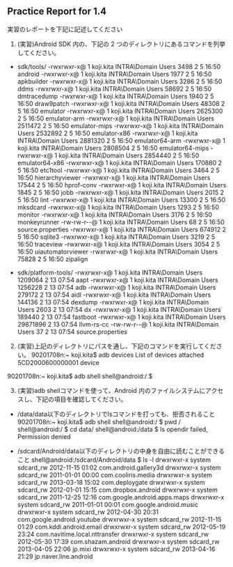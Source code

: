 Practice Report for 1.4
------

実習のレポートを下記に記述してください

1. (実習)Android SDK 内の、下記の 2 つのディレクトリにあるコマンドを列挙してください。
* sdk/tools/
-rwxrwxr-x@  1 koji.kita  INTRA\Domain Users     3498  2  5 16:50 android
-rwxrwxr-x@  1 koji.kita  INTRA\Domain Users     1977  2  5 16:50 apkbuilder
-rwxrwxr-x@  1 koji.kita  INTRA\Domain Users     3286  2  5 16:50 ddms
-rwxrwxr-x@  1 koji.kita  INTRA\Domain Users    58692  2  5 16:50 dmtracedump
-rwxrwxr-x@  1 koji.kita  INTRA\Domain Users     1940  2  5 16:50 draw9patch
-rwxrwxr-x@  1 koji.kita  INTRA\Domain Users    48308  2  5 16:50 emulator
-rwxrwxr-x@  1 koji.kita  INTRA\Domain Users  2625300  2  5 16:50 emulator-arm
-rwxrwxr-x@  1 koji.kita  INTRA\Domain Users  2511472  2  5 16:50 emulator-mips
-rwxrwxr-x@  1 koji.kita  INTRA\Domain Users  2532892  2  5 16:50 emulator-x86
-rwxrwxr-x@  1 koji.kita  INTRA\Domain Users  2881320  2  5 16:50 emulator64-arm
-rwxrwxr-x@  1 koji.kita  INTRA\Domain Users  2808504  2  5 16:50 emulator64-mips
-rwxrwxr-x@  1 koji.kita  INTRA\Domain Users  2854440  2  5 16:50 emulator64-x86
-rwxrwxr-x@  1 koji.kita  INTRA\Domain Users   170880  2  5 16:50 etc1tool
-rwxrwxr-x@  1 koji.kita  INTRA\Domain Users     3464  2  5 16:50 hierarchyviewer
-rwxrwxr-x@  1 koji.kita  INTRA\Domain Users    17544  2  5 16:50 hprof-conv
-rwxrwxr-x@  1 koji.kita  INTRA\Domain Users     1845  2  5 16:50 jobb
-rwxrwxr-x@  1 koji.kita  INTRA\Domain Users     2015  2  5 16:50 lint
-rwxrwxr-x@  1 koji.kita  INTRA\Domain Users    13300  2  5 16:50 mksdcard
-rwxrwxr-x@  1 koji.kita  INTRA\Domain Users     1293  2  5 16:50 monitor
-rwxrwxr-x@  1 koji.kita  INTRA\Domain Users     3176  2  5 16:50 monkeyrunner
-rw-rw-r--@  1 koji.kita  INTRA\Domain Users       68  2  5 16:50 source.properties
-rwxrwxr-x@  1 koji.kita  INTRA\Domain Users   674912  2  5 16:50 sqlite3
-rwxrwxr-x@  1 koji.kita  INTRA\Domain Users     3219  2  5 16:50 traceview
-rwxrwxr-x@  1 koji.kita  INTRA\Domain Users     3054  2  5 16:50 uiautomatorviewer
-rwxrwxr-x@  1 koji.kita  INTRA\Domain Users    75828  2  5 16:50 zipalign

* sdk/platform-tools/
-rwxrwxr-x@  1 koji.kita  INTRA\Domain Users   1209064  2 13 07:54 aapt
-rwxrwxr-x@  1 koji.kita  INTRA\Domain Users   1256228  2 13 07:54 adb
-rwxrwxr-x@  1 koji.kita  INTRA\Domain Users    279172  2 13 07:54 aidl
-rwxrwxr-x@  1 koji.kita  INTRA\Domain Users    144136  2 13 07:54 dexdump
-rwxrwxr-x@  1 koji.kita  INTRA\Domain Users      2603  2 13 07:54 dx
-rwxrwxr-x@  1 koji.kita  INTRA\Domain Users    189440  2 13 07:54 fastboot
-rwxrwxr-x@  1 koji.kita  INTRA\Domain Users  29871896  2 13 07:54 llvm-rs-cc
-rw-rw-r--@  1 koji.kita  INTRA\Domain Users        37  2 13 07:54 source.properties

2. (実習)上記のディレクトリにパスを通し、下記のコマンドを実行してください。
90201708n:~ koji.kita$ adb devices
List of devices attached
5CD2000600000001	device

90201708n:~ koji.kita$ adb shell
shell@android:/ $ 

3. (実習)adb shellコマンドを使って、Android 内のファイルシステムにアクセスし、下記の項目を確認してください。
* /data/data以下のディレクトリでlsコマンドを打っても、拒否されること
90201708n:~ koji.kita$ adb shell
shell@android:/ $ pwd
/
shell@android:/ $ cd data/
shell@android:/data $ ls
opendir failed, Permission denied

* /sdcard/Android/data以下のディレクトリの中身を自由に読むことができること
shell@android:/sdcard/Android/data $ ls -l
drwxrwxr-x system   sdcard_rw          2012-11-15 01:02 com.android.gallery3d
drwxrwxr-x system   sdcard_rw          2011-01-01 00:00 com.cooliris.media
drwxrwxr-x system   sdcard_rw          2013-03-18 15:02 com.deploygate
drwxrwxr-x system   sdcard_rw          2012-01-01 15:15 com.dropbox.android
drwxrwxr-x system   sdcard_rw          2011-12-25 12:16 com.google.android.apps.maps
drwxrwxr-x system   sdcard_rw          2011-01-01 00:01 com.google.android.music
drwxrwxr-x system   sdcard_rw          2012-04-30 20:31 com.google.android.youtube
drwxrwxr-x system   sdcard_rw          2012-11-15 01:29 com.kddi.android.email
drwxrwxr-x system   sdcard_rw          2012-05-19 23:24 com.navitime.local.nttransfer
drwxrwxr-x system   sdcard_rw          2012-05-30 17:39 com.shazam.android
drwxrwxr-x system   sdcard_rw          2013-04-05 22:06 jp.mixi
drwxrwxr-x system   sdcard_rw          2013-04-16 21:29 jp.naver.line.android

